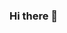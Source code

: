 ### Hi there 👋

<!--
**StephenWarry/StephenWarry** is a ✨ _special_ ✨ repository because its `README.md` (this file) appears on your GitHub profile.

Here are some ideas to get you started:

- I'm currently developing an accounting system using Microsoft access 
